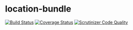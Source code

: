 # location-bundle

[![Build Status](https://travis-ci.org/AlexeyKupershtokh/location-bundle.svg?branch=master)](https://travis-ci.org/AlexeyKupershtokh/location-bundle)
[![Coverage Status](https://coveralls.io/repos/AlexeyKupershtokh/location-bundle/badge.png)](https://coveralls.io/r/AlexeyKupershtokh/location-bundle)
[![Scrutinizer Code Quality](https://scrutinizer-ci.com/g/AlexeyKupershtokh/location-bundle/badges/quality-score.png?b=master)](https://scrutinizer-ci.com/g/AlexeyKupershtokh/location-bundle/?branch=master)